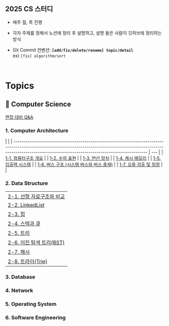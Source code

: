 ## 2025 CS 스터디

- 매주 월, 목 진행
- 각자 주제를 정해서 노션에 정리 후 설명하고, 설명 들은 사람이 깃허브에 정리하는 방식

- Git Commit 컨벤션: **`[add/fix/delete/rename] topic/detail`** </br> ex) `[fix] algorithm/sort`

</br>

# Topics

## **📌 Computer Science**

[면접 대비 Q&A](https://github.com/truuuely/2025-CS-Study/blob/main/%EB%A9%B4%EC%A0%91%20%EB%8C%80%EB%B9%84%20Q%26A.md)

### 1. Computer Architecture

|                                                                                                                                                                                                                                |
| ------------------------------------------------------------------------------------------------------------------------------------------------------------------------------------------------------------------------------ | --- |
| [1-1. 컴퓨터구조 개요](https://github.com/truuuely/2025-CS-Study/blob/main/Computer%20Architecture/%EC%BB%B4%ED%93%A8%ED%84%B0%20%EA%B5%AC%EC%A1%B0%20%EA%B0%9C%EC%9A%94.md)                                                   |
| [1-2. 수의 표현](https://github.com/truuuely/2025-CS-Study/blob/main/Computer%20Architecture/%EC%88%98%EC%9D%98%20%ED%91%9C%ED%98%84.md)                                                                                       |
| [1-3. 연산 장치]()                                                                                                                                                                                                             |
| [1-4. 캐시 메모리](https://github.com/truuuely/2025-CS-Study/blob/main/Computer%20Architecture/%EC%BA%90%EC%8B%9C%20%EB%A9%94%EB%AA%A8%EB%A6%AC.md)                                                                            |
| [1-5. 입출력 시스템]()                                                                                                                                                                                                         |
| [1-6. 버스 구조 (시스템 버스와 버스 중재)](https://github.com/truuuely/2025-CS-Study/blob/main/Computer%20Architecture/%EC%8B%9C%EC%8A%A4%ED%85%9C%20%EB%B2%84%EC%8A%A4%EC%99%80%20%EB%B2%84%EC%8A%A4%20%EC%A4%91%EC%9E%AC.md) |
| [1-7. 오류 검출 및 정정]()                                                                                                                                                                                                     |     |

### 2. Data Structure

|                                                                                                                                                                                              |
| -------------------------------------------------------------------------------------------------------------------------------------------------------------------------------------------- |
| [2-1. 선형 자료구조와 비교](https://github.com/truuuely/2025-CS-Study/blob/main/Data%20Structure/%EC%84%A0%ED%98%95%20%EC%9E%90%EB%A3%8C%EA%B5%AC%EC%A1%B0%EC%99%80%20%EB%B9%84%EA%B5%90.md) |
| [2-2. LinkedList]()                                                                                                                                                                          |
| [2-3. 힙](https://github.com/truuuely/2025-CS-Study/blob/main/Data%20Structure/%ED%9E%99.md)                                                                                                 |
| [2-4. 스택과 큐](https://github.com/truuuely/2025-CS-Study/blob/main/Data%20Structure/%EC%8A%A4%ED%83%9D%EA%B3%BC%20%ED%81%90.md)                                                            |
| [2-5. 트리]()                                                                                                                                                                                |
| [2-6. 이진 탐색 트리(BST)]()                                                                                                                                                                 |
| [2-7. 해시]()                                                                                                                                                                                |
| [2-8. 트라이(Trie)]()                                                                                                                                                                        |

### 3. Database

### 4. Network

### 5. Operating System

### 6. Software Engineering
